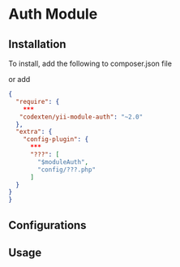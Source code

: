 # Auth Module

## Installation

To install, add the following to composer.json file

or add

```json
{
  "require": {
    ***
   "codexten/yii-module-auth": "~2.0"
  },
  "extra": {
    "config-plugin": {
      ***
      "???": [
        "$moduleAuth",
        "config/???.php"
      ]
  }
}
}

```

## Configurations

## Usage
